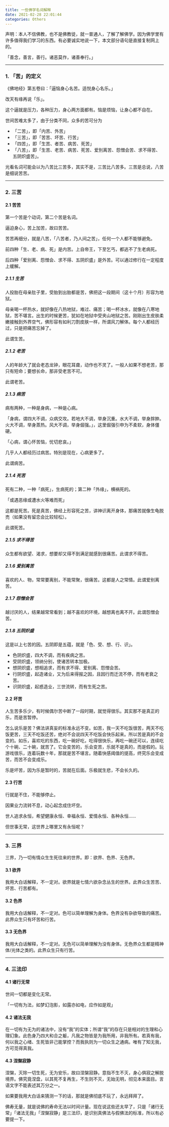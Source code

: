 ```yaml
---
title: 一些佛学名词解释
date: 2021-02-28 22:01:44
categories: Others
---
```


声明：本人不信佛教，也不是佛教徒，就一普通人，了解了解佛学。因为佛学里有许多值得我们学习的东西。有必要诚实地说一下，本文部分语句是直接复制网上的。

「善念，善言，善行。诸恶莫作，诸善奉行。」

---

### 1. 「苦」的定义

《佛地经》第五卷曰：「逼恼身心名苦。适悦身心名乐。」

改天有缘再说「乐」。

这个逼就是压力，各种压力，身心两方面都有。恼是烦恼，让身心都不自在。

世间苦难太多了，由于分类不同，众多的苦可分为

- 「二苦」，即「内苦、外苦」
- 「三苦」，即「苦苦、坏苦、行苦」
- 「四苦」，即「生苦、者苦、病苦、死苦」
- 「八苦」，即「生苦、老苦、病苦、死苦、爱別离苦、怨憎会苦、求不得苦、五阴炽盛苦」。

光看名词可能会以为八苦比三苦多，其实不是，三苦比八苦多。三苦是总说，八苦是细说苦苦。

---

### 2. 三苦

#### 2.1 苦苦

第一个苦是个动词，第二个苦是名词。

逼迫身心，苦上加苦，故曰苦苦。

苦苦再细分，就是八苦，「八苦者，乃人间之苦」，任何一个人都不能够避免。

前四种「生、老、病、死」是内苦。上自帝王，下至乞丐，都逃不了生老病死。

后四种「爱别离、怨憎会、求不得、五阴炽盛」是外苦。可以通过修行在一定程度上缓解。

##### 2.1.1 生苦

人投胎在母亲肚子里，受胎到出胎都是苦，佛把这一段期间（这十个月）形容为地狱。

母亲喝一杯热水，就好像在八热地狱，难过、痛苦；喝一杯冰水，就像在八寒地狱，苦不堪言。出生的时候更苦，犹如在地狱中受夹山地狱之苦。刚刚出生皮肤柔嫩接触到外界空气，佛形容有如利刀割皮肤一样，所谓风刀解体。每个人都经历过，只是把痛苦忘掉了。

此谓生苦。

##### 2.1.2 老苦

人的年龄大了就会老态龙钟，眼花耳聋，动作也不灵了。一般人如果不想老苦，那只有短命；要想长命，那非受老苦不可。

此谓老苦。

##### 2.1.3 病苦

病有两种，一种是身病，一种是心病。

「身病，谓四大不调，众病交攻。若地大不调，举身沉重。水大不调，举身胖肿。火大不调，举身蒸热。风大不调，举身倔强。」，这里倔强引申为不柔软，身体僵硬。

「心病，谓心怀苦恼，忧切悲哀。」

几乎人人都经历过病苦。特別是现在，心病更多了。

此谓病苦。

##### 2.1.4 死苦

死有二种，一种「病死」，生病死的；第二种「外缘」，横祸死的。

「或遇恶缘或遭水火等难而死」

这都是死苦。死是真苦，佛经上形容死之苦，讲神识离开身体，那痛苦就像生龟脱売（如果没有留恋会比较轻松）。

此谓死苦。

##### 2.1.5 求不得苦

众生都有欲望、渴求，想要却又得不到满足就感到很痛苦。此谓求不得苦。

##### 2.1.6 爱别离苦

喜欢的人、物，常常要离别，不能常聚，很痛苦。这都是人之常情。此谓爱别离苦。

##### 2.1.7 怨憎会苦

越讨厌的人，结果越常常看到；越不喜欢的环境，越想离也离不开。此谓怨憎会苦。

##### 2.1.8 五阴炽盛

这是以上七苦的因。五阴即是五蕴，就是「色、受、想、行、识」。

- 色阴炽盛，四大不调，而有疾病之苦。
- 受阴炽盛，领纳分别，使诸苦转本加极。
- 想阴炽盛，想相追求，而有求不得、爱别离、怨憎会苦。
- 行阴炽盛，起造诸业，又为后来得报之因，且因行而迁流不停，而有老衰之苦。
- 识阴炽盛，起惑造业，三世流转，而有生死之苦。

#### 2.2 坏苦

人生苦多乐少，有时候偶尔苦中断了一段时期，就觉得很乐。其实那不是真正的乐，而是苦暂停。

怎么说乐是苦？佛法讲真妄的标准永远不变。如苦，我一天不吃饭很苦，两天不吃饭更苦，三天不吃饭还苦，绝对不会说四天不吃饭会快乐起来。所以苦是真的不会变的。如乐，喜欢吃的东西，吃一碗好吃，吃得很快乐，再吃一碗还可以，连续吃个十碗、二十碗，就苦了。它会变苦的，乐会变苦，乐就不是真的，而是假的。玩游戏很乐，连着玩数十年，那就是苦不堪言。随着快感阈值的提高，终究乐会变成苦，而苦不会变成乐。

乐是坏苦，因为乐是暂时的，苦就在后面。乐极就生悲，不会长久的。

#### 2.3 行苦

行就是不住，不能够停止。

因果业力流转不息，动心起念成住坏空。

世人追求永恒，希望健康永恒、幸福永恒、爱情永恒、各种永恒……

但世事无常，这世界上哪里又有永恒呢？

---

### 3. 三界

三界，乃一切有情众生生死往来的世界。即：欲界、色界、无色界。

#### 3.1 欲界

我用大白话解释，不一定对。欲界就是七情六欲杂念丛生的世界。此界众生苦苦、坏苦、行苦都有。

#### 3.2 色界

我用大白话解释，不一定对。色可以简单理解为身体。色界没有杂欲导致的痛苦。此界众生只有坏苦和行苦。

#### 3.3 无色界

我用大白话解释，不一定对。无色可以简单理解为没有身体。无色界众生都是精神体/光体之类的。此界众生只有行苦。

---

### 4. 三法印

#### 4.1 诸行无常

世间一切都是变化无常。

「一切有为法，如梦幻泡影，如露亦如电，应作如是观」

#### 4.2 诸法无我

在一切有为无为的诸法中，没有“我”的实体；所谓“我”的存在只是相对的生理和心理幻象。此色身乃四大和合之躯，凡我之物皆是为我所用，非我所有。若真有我，何以我之心绪、生死皆非己能掌控？而我执则为一切众生之通病。唯有了知无我，方可觅得真我。

#### 4.3 涅槃寂静

涅槃，灭除一切生死，无为安乐，故曰涅槃寂静。意指不生不灭，身心俱寂之解脱境界。佛究竟涅盘，以其死不复再生，不生则不灭，无始无明，彻见本来面目。言语文字不能表述其万分之一。

如果要我用大白话来猜测一下的话，那就是佛彻底不玩了，永远拜拜了。

佛寿无量，就是说佛的寿命无法以时间计量。现在说这些还太早了，只是「诸行无常」「诸法无我」「涅槃寂静」是三法印，是识别真佛法与假佛法的标准，所以有必要提一下。

